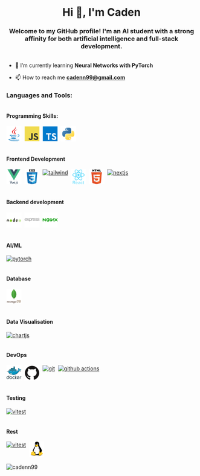 <h1 align="center">Hi 👋, I'm Caden</h1>
<h3 align="center">Welcome to my GitHub profile! I'm an AI student with a strong affinity for both artificial intelligence and full-stack development.</h3>

<p align="left" style="margin: 2rem; 0;">

- 🌱 I’m currently learning **Neural Networks with PyTorch**

- 📫 How to reach me **cadenn99@gmail.com**
</p>

<h3 align="left" style="font-weight: bold">Languages and Tools:</h3>
<div style="display: flex; gap: 1rem; flex-direction: column">
<div>
    <h4>Programming Skills:</h4>
    <div style="display: flex; gap: 0.5rem; flex-wrap: wrap">
        <a href="https://www.java.com" target="_blank" rel="noreferrer"> <img src="https://raw.githubusercontent.com/devicons/devicon/master/icons/java/java-original.svg" alt="java" width="40" height="40"/> </a>
        <a href="https://developer.mozilla.org/en-US/docs/Web/JavaScript" target="_blank" rel="noreferrer"> <img src="https://raw.githubusercontent.com/devicons/devicon/master/icons/javascript/javascript-original.svg" alt="javascript" width="40" height="40"/> </a>
        <a href="https://www.typescriptlang.org/" target="_blank" rel="noreferrer"> <img src="https://raw.githubusercontent.com/devicons/devicon/master/icons/typescript/typescript-original.svg" alt="typescript" width="40" height="40"/> </a>
        <a href="https://www.python.org" target="_blank" rel="noreferrer"> <img src="https://raw.githubusercontent.com/devicons/devicon/master/icons/python/python-original.svg" alt="python" width="40" height="40"/> </a>
    </div>
</div>

<div>
    <h4 >Frontend Development</h4>
    <div style="display: flex; gap: 0.5rem; flex-wrap: wrap">
        <a href="https://vuejs.org/" target="_blank" rel="noreferrer"> <img src="https://raw.githubusercontent.com/devicons/devicon/master/icons/vuejs/vuejs-original-wordmark.svg" alt="vuejs" width="40" height="40"/> </a>
        <a href="https://www.w3schools.com/css/" target="_blank" rel="noreferrer"> <img src="https://raw.githubusercontent.com/devicons/devicon/master/icons/css3/css3-original-wordmark.svg" alt="css3" width="40" height="40"/> </a> 
        <a href="https://tailwindcss.com/" target="_blank" rel="noreferrer"> <img src="https://www.vectorlogo.zone/logos/tailwindcss/tailwindcss-icon.svg" alt="tailwind" width="40" height="40"/> </a>
        <a href="https://reactjs.org/" target="_blank" rel="noreferrer"> <img src="https://raw.githubusercontent.com/devicons/devicon/master/icons/react/react-original-wordmark.svg" alt="react" width="40" height="40"/> </a>
        <a href="https://www.w3.org/html/" target="_blank" rel="noreferrer"> <img src="https://raw.githubusercontent.com/devicons/devicon/master/icons/html5/html5-original-wordmark.svg" alt="html5" width="40" height="40"/> </a>
        <a href="https://nextjs.org/" target="_blank" rel="noreferrer"> <img src="https://cdn.worldvectorlogo.com/logos/nextjs-2.svg" alt="nextjs" width="40" height="40"/> </a> </a>
    </div> 
</div>

<div>
    <h4 >Backend development</h4>
    <div style="display: flex; gap: 0.5rem; flex-wrap: wrap">
        <a href="https://nodejs.org" target="_blank" rel="noreferrer"> <img src="https://raw.githubusercontent.com/devicons/devicon/master/icons/nodejs/nodejs-original-wordmark.svg" alt="nodejs" width="40" height="40"/> </a>
        <a href="https://expressjs.com" target="_blank" rel="noreferrer"> <img src="https://raw.githubusercontent.com/devicons/devicon/master/icons/express/express-original-wordmark.svg" alt="express" width="40" height="40"/> </a>
        <a href="https://www.nginx.com" target="_blank" rel="noreferrer"> <img src="https://raw.githubusercontent.com/devicons/devicon/master/icons/nginx/nginx-original.svg" alt="nginx" width="40" height="40"/> </a>
    </div> 
</div>
<div>
    <h4 >AI/ML</h4>
    <div style="display: flex; gap: 0.5rem; flex-wrap: wrap">
        <a href="https://pytorch.org/" target="_blank" rel="noreferrer"> <img src="https://www.vectorlogo.zone/logos/pytorch/pytorch-icon.svg" alt="pytorch" width="40" height="40"/></a>
    </div> 
</div>
<div>
    <h4>Database</h4>
    <div style="display: flex; gap: 0.5rem; flex-wrap: wrap">
        <a href="https://www.mongodb.com/" target="_blank" rel="noreferrer"> <img src="https://raw.githubusercontent.com/devicons/devicon/master/icons/mongodb/mongodb-original-wordmark.svg" alt="mongodb" width="40" height="40"/> </a>
    </div> 
</div>
<div>
    <h4>Data Visualisation</h4>
    <div style="display: flex; gap: 0.5rem; flex-wrap: wrap">
       <a href="https://www.chartjs.org" target="_blank" rel="noreferrer"> <img src="https://www.chartjs.org/media/logo-title.svg" alt="chartjs" width="40" height="40"/> </a>
    </div> 
</div>
<div>
    <h4>DevOps</h4>
    <div style="display: flex; gap: 0.5rem; flex-wrap: wrap">
       <a href="https://www.docker.com/" target="_blank" rel="noreferrer"> <img src="https://raw.githubusercontent.com/devicons/devicon/master/icons/docker/docker-original-wordmark.svg" alt="docker" width="40" height="40"/> </a>
       <a href="https://www.github.com/" target="_blank" rel="noreferrer"> <img src="https://raw.githubusercontent.com/devicons/devicon/1119b9f84c0290e0f0b38982099a2bd027a48bf1/icons/github/github-original.svg" alt="github" width="40" height="40"/> </a>
       <a href="https://git-scm.com/" target="_blank" rel="noreferrer"> <img src="https://www.vectorlogo.zone/logos/git-scm/git-scm-icon.svg" alt="git" width="40" height="40"/> </a>
       <a href="https://git-scm.com/" target="_blank" rel="noreferrer"> <img src="https://avatars.githubusercontent.com/u/54465427?v=4" alt="github actions" width="40" height="40"/> </a>
    </div> 
</div>
<div>
    <h4>Testing</h4>
    <div style="display: flex; gap: 0.5rem; flex-wrap: wrap">
       <a href="https://vitest.dev/" target="_blank" rel="noreferrer"> <img src="https://vitest.dev/logo-shadow.svg" alt="vitest" width="40" height="40"/> </a>
    </div> 
</div>
<div>
    <h4>Rest</h4>
    <div style="display: flex; gap: 0.5rem; flex-wrap: wrap">
       <a href="https://vitest.dev/" target="_blank" rel="noreferrer"> <img src="https://cdn.cdnlogo.com/logos/j/20/jwt.svg" alt="vitest" width="40" height="40"/> </a> <a href="https://www.linux.org/" target="_blank" rel="noreferrer"> <img src="https://raw.githubusercontent.com/devicons/devicon/master/icons/linux/linux-original.svg" alt="linux" width="40" height="40"/> </a> 
    </div> 
</div>
</div>

<p><img align="center" src="https://github-readme-streak-stats.herokuapp.com/?user=cadenn99&" alt="cadenn99" /></p>
